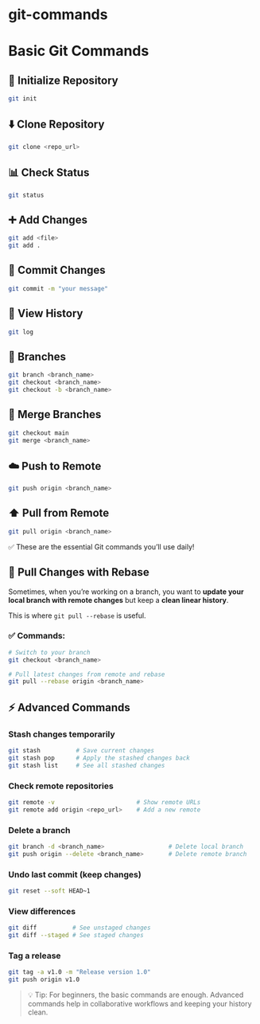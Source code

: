 # git-commands

# Basic Git Commands

## 📂 Initialize Repository

```bash
git init
```

## ⬇️ Clone Repository

```bash
git clone <repo_url>
```

## 📊 Check Status

```bash
git status
```

## ➕ Add Changes

```bash
git add <file>
git add .
```

## 📝 Commit Changes

```bash
git commit -m "your message"
```

## 📜 View History

```bash
git log
```

## 🌿 Branches

```bash
git branch <branch_name>
git checkout <branch_name>
git checkout -b <branch_name>
```

## 🔀 Merge Branches

```bash
git checkout main
git merge <branch_name>
```

## ☁️ Push to Remote

```bash
git push origin <branch_name>
```

## ⬆️ Pull from Remote

```bash
git pull origin <branch_name>
```

✅ These are the essential Git commands you’ll use daily!

## 🔄 Pull Changes with Rebase

Sometimes, when you’re working on a branch, you want to **update your local branch with remote changes** but keep a **clean linear history**.

This is where `git pull --rebase` is useful.

### ✅ Commands:

```bash
# Switch to your branch
git checkout <branch_name>

# Pull latest changes from remote and rebase
git pull --rebase origin <branch_name>

```

## ⚡ Advanced Commands

### Stash changes temporarily

```bash
git stash          # Save current changes
git stash pop      # Apply the stashed changes back
git stash list     # See all stashed changes

```

### Check remote repositories

```bash
git remote -v                       # Show remote URLs
git remote add origin <repo_url>    # Add a new remote

```

### Delete a branch

```bash
git branch -d <branch_name>                  # Delete local branch
git push origin --delete <branch_name>       # Delete remote branch

```

### Undo last commit (keep changes)

```bash
git reset --soft HEAD~1

```

### View differences

```bash
git diff          # See unstaged changes
git diff --staged # See staged changes

```

### Tag a release

```bash
git tag -a v1.0 -m "Release version 1.0"
git push origin v1.0

```

> 💡 Tip: For beginners, the basic commands are enough. Advanced commands help in collaborative workflows and keeping your history clean.
